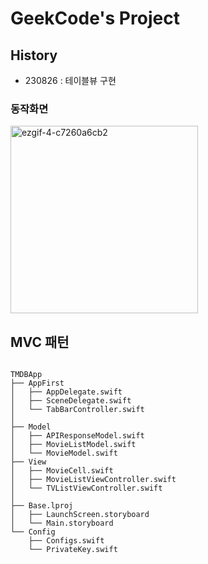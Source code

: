 # GeekCode's Project

## History
- 230826 : 테이블뷰 구현


### 동작화면
<img width="300" alt="ezgif-4-c7260a6cb2" src="https://github.com/isGeekCode/TIL/assets/76529148/f79c8551-94c1-4026-a7c2-86d71e79be48">


## MVC 패턴
```

TMDBApp
├── AppFirst
│   ├── AppDelegate.swift
│   ├── SceneDelegate.swift
│   └── TabBarController.swift
│
├── Model
│   ├── APIResponseModel.swift
│   ├── MovieListModel.swift
│   └── MovieModel.swift
├── View
│   ├── MovieCell.swift
│   ├── MovieListViewController.swift
│   └── TVListViewController.swift
│
├── Base.lproj
│   ├── LaunchScreen.storyboard
│   └── Main.storyboard
└── Config
    ├── Configs.swift
    └── PrivateKey.swift
```
